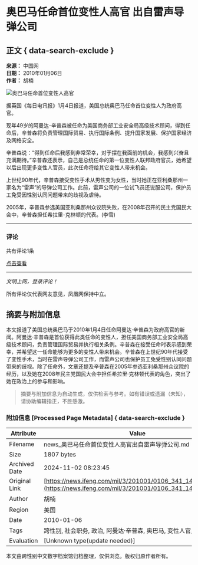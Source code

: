 # 奥巴马任命首位变性人高官 出自雷声导弹公司

## 正文 { data-search-exclude }


**来源：** 中国网  
**日期：** 2010年01月06日  
**作者：** 胡楠  

![奥巴马任命首位变性人高官](http://img.ifeng.com/res/201001/0106_894150.jpg)

据英国《每日电讯报》1月4日报道，美国总统奥巴马任命首位变性人为政府高官。

现年49岁的阿曼达-辛普森被任命为美国商务部工业安全局高级技术顾问，得到任命后，辛普森将负责管理国际贸易、执行国际条例、提升国家发展、保护国家经济及网络安全。

辛普森说：“得到任命后我感到非常荣幸，对于摆在我面前的机会，我感到兴奋且充满期待。”辛普森还表示，自己是总统任命的第一位变性人联邦政府官员，她希望以后出现更多变性人官员，此次任命将给其它变性人带来机会。

上世纪90年代，辛普森接受变性手术从男性变为女性，当时她正在亚利桑那州一家名为“雷声”的导弹公司工作。此前，雷声公司的一位试飞员还说服公司，保护员工免受因性别认同问题带来的歧视及虐待。

2005年，辛普森参选美国亚利桑那州众议院失败，在2008年召开的民主党国民大会中，辛普森担任希拉里-克林顿的代表。(李雪)

---

### 评论

共有评论1条  

[点击查看](http://comment.ifeng.com/view.php?chId=341&docId=1499965&docName=%e5%a5%a5%e5%b7%b4%e9%a9%ac%e4%bb%bb%e5%91%bd%e9%a6%96%e4%bd%8d%e5%8f%98%e6%80%a7%e4%ba%ba%e9%ab%98%e5%ae%98+%e5%87%ba%e8%87%aa%e9%9b%b7%e5%a3%b0%e5%af%bc%e5%bc%b9%e5%85%ac%e5%8f%b8&docUrl=http%3a%2f%2fnews.ifeng.com%2fmil%2f3%2f201001%2f0106_341_1499965.shtml)  

---

*文明上网，登录评论！*

所有评论仅代表网友意见，凤凰网保持中立。
<!-- tcd_original_link https://news.ifeng.com/mil/3/201001/0106_341_1499965.shtml -->
## 摘要与附加信息

<!-- tcd_abstract -->
本文报道了美国总统奥巴马于2010年1月4日任命阿曼达·辛普森为政府高官的新闻。阿曼达·辛普森是首位获得此类任命的变性人，担任美国商务部工业安全局高级技术顾问，负责管理国际贸易并执行相关条例。辛普森在接受任命时表示感到荣幸，并希望这一任命能够为更多的变性人带来机会。辛普森在上世纪90年代接受了变性手术，当时在雷声导弹公司工作，而雷声公司也保护员工免受性别认同问题带来的歧视。除了任命外，文章还提及辛普森在2005年参选亚利桑那州众议院的经历，以及她在2008年民主党国民大会中担任希拉里·克林顿代表的角色，突出了她在政治上的参与和影响。
<!-- tcd_abstract_end -->

> 摘要与附加信息为自动生成，仅供检索与参考。如有错误或遗漏（未知），请协助编辑指正，不胜感激。

### 附加信息 [Processed Page Metadata] { data-search-exclude }

| Attribute       | Value                                  |
|-----------------|----------------------------------------|
| Filename        | news_奥巴马任命首位变性人高官出自雷声导弹公司.md                             |
| Size            | 1807 bytes                           |
| Archived Date   | 2024-11-02 08:23:45                             |
| Original Link   | [https://news.ifeng.com/mil/3/201001/0106_341_1499965.shtml](https://news.ifeng.com/mil/3/201001/0106_341_1499965.shtml)                       |
| Author          | 胡楠                               |
| Region          | 美国                               |
| Date            | 2010-01-06                                 |
| Tags            | 跨性别, 社会职务, 政治, 阿曼达·辛普森, 奥巴马, 变性人官员                                 |
| Evaluation            | [Unknown type(update needed)]                                 |
<!-- tcd_table_end -->

本文由跨性别中文数字档案馆归档整理，仅供浏览。版权归原作者所有。
